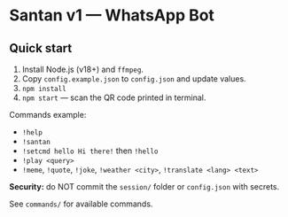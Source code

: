 # Santan v1 — WhatsApp Bot

## Quick start

1. Install Node.js (v18+) and `ffmpeg`.
2. Copy `config.example.json` to `config.json` and update values.
3. `npm install`
4. `npm start` — scan the QR code printed in terminal.

Commands example:
- `!help`
- `!santan`
- `!setcmd hello Hi there!` then `!hello`
- `!play <query>`
- `!meme`, `!quote`, `!joke`, `!weather <city>`, `!translate <lang> <text>`

**Security:** do NOT commit the `session/` folder or `config.json` with secrets.

See `commands/` for available commands.
